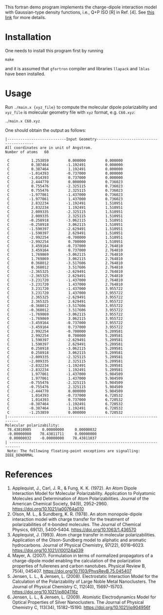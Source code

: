 This fortran demo program implements the charge-dipole interaction model with Gaussian-type density functions, i.e., Q+P ISO [R] in Ref. [4].
See [this link](https://link.aps.org/doi/10.1103/PhysRevB.75.045407) for more details.

# Installation

One needs to install this program first by running

```shell
make
```
and it is assumed that `gfortron` compiler and libraries `llapack` and `lblas` have been installed.

# Usage

Run `./main.x {xyz_file}` to compute the molecular dipole polarizability and `xyz_file` is molecular geometry file with `xyz` format, e.g. `C60.xyz`:

```shell
./main.x C60.xyz
```

One should obtain the output as follows:

```shell
|---------------------------Input Geometry-----------------------------------------
All coordinates are in unit of Angstrom.
Number of atoms   60

 C          1.253859         0.000000         0.000000
 C          0.387464        -1.192491         0.000000
 C          0.387464         1.192491         0.000000
 C         -1.014393        -0.737000         0.000000
 C         -1.014393         0.737000         0.000000
 C          2.444770         0.000000         0.736023
 C          0.755476        -2.325115         0.736023
 C          0.755476         2.325115         0.736023
 C         -1.977861        -1.437000         0.736023
 C         -1.977861         1.437000         0.736023
 C          2.832234        -1.192491         1.510951
 C          2.832234         1.192491         1.510951
 C          2.009335        -2.325115         1.510951
 C          2.009335         2.325115         1.510951
 C         -0.258918        -3.062115         1.510951
 C         -0.258918         3.062115         1.510951
 C         -1.590397        -2.629491         1.510951
 C         -1.590397         2.629491         1.510951
 C         -2.992254        -0.700000         1.510951
 C         -2.992254         0.700000         1.510951
 C          3.459164        -0.737000         2.764810
 C          3.459164         0.737000         2.764810
 C          1.769869        -3.062115         2.764810
 C          1.769869         3.062115         2.764810
 C          0.368012        -3.517606         2.764810
 C          0.368012         3.517606         2.764810
 C         -2.365325        -2.629491         2.764810
 C         -2.365325         2.629491         2.764810
 C         -3.231720        -1.437000         2.764810
 C         -3.231720         1.437000         2.764810
 C          3.231720        -1.437000         3.955722
 C          3.231720         1.437000         3.955722
 C          2.365325        -2.629491         3.955722
 C          2.365325         2.629491         3.955722
 C         -0.368012        -3.517606         3.955722
 C         -0.368012         3.517606         3.955722
 C         -1.769869        -3.062115         3.955722
 C         -1.769869         3.062115         3.955722
 C         -3.459164        -0.737000         3.955722
 C         -3.459164         0.737000         3.955722
 C          2.992254        -0.700000         5.209581
 C          2.992254         0.700000         5.209581
 C          1.590397        -2.629491         5.209581
 C          1.590397         2.629491         5.209581
 C          0.258918        -3.062115         5.209581
 C          0.258918         3.062115         5.209581
 C         -2.009335        -2.325115         5.209581
 C         -2.009335         2.325115         5.209581
 C         -2.832234        -1.192491         5.209581
 C         -2.832234         1.192491         5.209581
 C          1.977861        -1.437000         5.984509
 C          1.977861         1.437000         5.984509
 C         -0.755476        -2.325115         5.984509
 C         -0.755476         2.325115         5.984509
 C         -2.444770         0.000000         5.984509
 C          1.014393        -0.737000         6.720532
 C          1.014393         0.737000         6.720532
 C         -0.387464        -1.192491         6.720532
 C         -0.387464         1.192491         6.720532
 C         -1.253859         0.000000         6.720532
|---------------------------------------------------------------------------
Molecular polarizability:
 78.43810985     0.00000000     0.00000032
 -0.00000000    78.43811711     0.00000000
  0.00000032    -0.00000000    78.43811037
| ---------------------------------------------------------------------------
 Note: The following floating-point exceptions are signalling: IEEE_DENORMAL
```

# References

1. Applequist, J., Carl, J. R., & Fung, K. K. (1972). An Atom Dipole Interaction Model for Molecular Polarizability. Application to Polyatomic Molecules and Determination of Atom Polarizabilities. Journal of the American Chemical Society, 94(9), 2952–2960. https://doi.org/10.1021/ja00764a010
2. Olson, M. L., & Sundberg, K. R. (1978). An atom monopole-dipole interaction model with charge transfer for the treatment of polarizabilities of π-bonded molecules. The Journal of Chemical Physics, 69(12), 5400–5404. https://doi.org/10.1063/1.436570
3. Applequist, J. (1993). Atom charge transfer in molecular polarizabilities. Application of the Olson-Sundberg model to aliphatic and aromatic hydrocarbons. Journal of Physical Chemistry, 97(22), 6016–6023. https://doi.org/10.1021/j100124a039
4. Mayer, A. (2007). Formulation in terms of normalized propagators of a charge-dipole model enabling the calculation of the polarization properties of fullerenes and carbon nanotubes. Physical Review B, 75(4), 045407. https://doi.org/10.1103/PhysRevB.75.045407
5. Jensen, L. L., & Jensen, L. (2008). Electrostatic Interaction Model for the Calculation of the Polarizability of Large Noble Metal Nanoclusters. The Journal of Physical Chemistry C, 112(40), 15697–15703. https://doi.org/10.1021/jp804116z
6. Jensen, L. L., & Jensen, L. (2009). Atomistic Electrodynamics Model for Optical Properties of Silver Nanoclusters. The Journal of Physical Chemistry C, 113(34), 15182–15190. https://doi.org/10.1021/jp904956f
